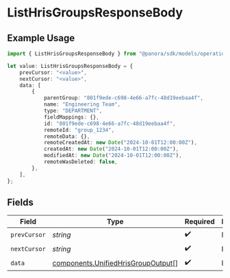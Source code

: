# ListHrisGroupsResponseBody

## Example Usage

```typescript
import { ListHrisGroupsResponseBody } from "@panora/sdk/models/operations";

let value: ListHrisGroupsResponseBody = {
    prevCursor: "<value>",
    nextCursor: "<value>",
    data: [
        {
            parentGroup: "801f9ede-c698-4e66-a7fc-48d19eebaa4f",
            name: "Engineering Team",
            type: "DEPARTMENT",
            fieldMappings: {},
            id: "801f9ede-c698-4e66-a7fc-48d19eebaa4f",
            remoteId: "group_1234",
            remoteData: {},
            remoteCreatedAt: new Date("2024-10-01T12:00:00Z"),
            createdAt: new Date("2024-10-01T12:00:00Z"),
            modifiedAt: new Date("2024-10-01T12:00:00Z"),
            remoteWasDeleted: false,
        },
    ],
};
```

## Fields

| Field                                                                                    | Type                                                                                     | Required                                                                                 | Description                                                                              |
| ---------------------------------------------------------------------------------------- | ---------------------------------------------------------------------------------------- | ---------------------------------------------------------------------------------------- | ---------------------------------------------------------------------------------------- |
| `prevCursor`                                                                             | *string*                                                                                 | :heavy_check_mark:                                                                       | N/A                                                                                      |
| `nextCursor`                                                                             | *string*                                                                                 | :heavy_check_mark:                                                                       | N/A                                                                                      |
| `data`                                                                                   | [components.UnifiedHrisGroupOutput](../../models/components/unifiedhrisgroupoutput.md)[] | :heavy_check_mark:                                                                       | N/A                                                                                      |